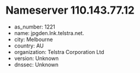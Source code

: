 # Nameserver 110.143.77.12

* as_number: 1221
* name: jpgden.lnk.telstra.net.
* city: Melbourne
* country: AU
* organization: Telstra Corporation Ltd
* version: Unknown
* dnssec: Unknown
